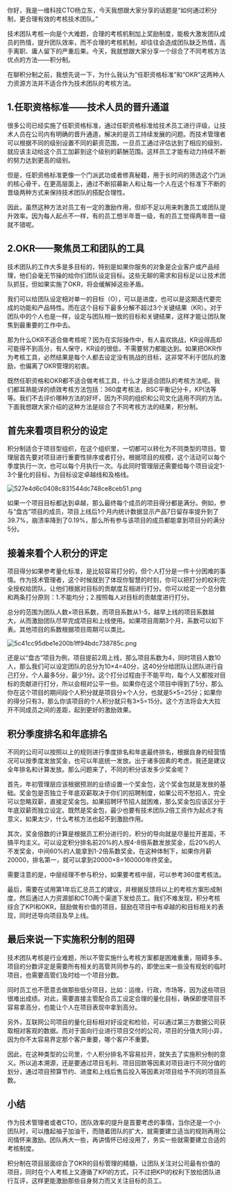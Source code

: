 你好，我是一维科技CTO杨立东，今天我想跟大家分享的话题是“如何通过积分制，更合理有效的考核技术团队。”

技术团队考核一向是个大难题，合理的考核机制加上奖励制度，能极大激发团队成员的热情，提升团队效率，而不合理的考核机制，却往往会造成团队缺乏热情，高手离职、庸人留下的严重后果。今天，我就想跟大家分享一个综合了不同考核方法优点的方法——积分制。

在聊积分制之前，我想先说一下，为什么我认为“任职资格标准”和“OKR”这两种人力资源方法并不适合作为技术团队的考核方法。

## 1.任职资格标准——技术人员的晋升通道

很多公司已经实施了任职资格标准，通过任职资格标准给技术员工进行评级，让技术人员在公司内有明确的晋升通道，解决的是员工持续发展的问题。而技术管理者可以根据不同的级别设置不同的薪资范围，一旦员工通过评估达到了相应的级别，就应该主动给这个员工加薪到这个级别的薪酬范围。这样员工才能有动力持续不断的努力达到更高的级别。

但是，任职资格标准更像一个门派武功或者修真秘籍，用于长时间的筛选这个门派的核心骨干，在更高层面上，通过不断招募新人和让每一个人在这个标准下不断的晋级两种方式来保持技术团队的搭配合理性。

因此，虽然这种方法对员工有一定的激励作用，但却不足以用来刺激员工或团队提升效率。因为每人起点不一样，有的员工想半年晋一级，有的员工觉得两年晋一级就不错呢。

## 2.OKR——聚焦员工和团队的工具

技术团队的工作大多是多目标的，特别是如果你服务的对象是企业客户或产品经理，他们会毫无节操的给你们团队设定目标。这些无聊的需求和目标足以让技术团队抓狂，但如果实施了OKR，将会缓解掉这些矛盾。

我们可以给团队设定相对单一的目标（O），可以是进度，也可以是这期迭代要完成的功能和产品特性。而在这个目标下最多分解不超过3个关键结果（KR）。对于团队中的个人也是一样，设定与团队相一致的目标和关键结果，这样才能让团队聚焦到最重要的工作中去。

那为什么OKR不适合做考核呢？因为在实际操作中，有人喜欢挑战，KR设得高却可能得不到高分，有人保守，KR设的很低，不需要努力都能达到。如果把OKR作为考核工具，必然结果是每个人都去设定没有挑战的目标，这非常不利于团队的激励，也偏离了OKR管理的初衷。

既然任职资格和OKR都不适合做考核工具，什么才是适合团队的考核方法呢。我们都耳熟能详的绩效考核方法包括：360度考核法，BSC平衡记分卡，KPI法等等。我们不去评价哪种方法的好坏，因为不同的组织和公司文化适用不同的方法。下面我想跟大家介绍的这种方法是综合了不同考核方法的结果，积分制。

## 首先来看项目积分的设定

积分制适合于项目型组织，在这个组织里，一切都可以转化为不同类型的项目。管理层首先要对项目进行重要性排序或者打分。根据项目的规模，这个活动可以每个季度执行一次，也可以每个月执行一次。与此同时管理层还需要给每个项目设定1-3个量化的目标，为目标设定卓越线和及格线。

![527e4d6c0408c831544dc748ce8ceb51.png][]

如果一个项目目标都达到卓越，那么最终每个成员的项目得分都是满分。例如，参与“盘古”项目的成员，项目上线后1个月内统计数据显示产品7日留存率提升到了39.7%，崩溃率降到了0.19%，那么所有参与该项目的成员都能拿到项目分的满分5分。

## 接着来看个人积分的评定

项目得分如果参考量化标准，是比较容易打分的，但个人打分是一件十分困难的事情。作为技术管理者，这个时候就到了体现你智慧的时刻，你可以把打分的权利完全授权给团队，让他们根据对目标的贡献度互相进行打分。你可以给定一个总分数和两条打分原则：1.不能均分；2.按照每人对目标的贡献度进行打分。

总分的范围为团队人数×项目系数，而项目系数从1-5，越早上线的项目系数越大，从而激励团队尽早完成项目和上线使用。如果项目周期3个月，系数可以如下表。其他项目的系数根据项目周期可以类比。

![5c41cc95dbe1e200b1ff94bdc738785c.png][]

还是以“盘古”项目为例，项目提前2周上线，那么项目系数为4，同时项目人数10人，那么我们可以设定团队的总分为10×4=40分，这40分分给团队让团队进行自己打分，个人最多5分，最少1分。这个打分过程由于不能平均，每个人又都按对目标的贡献进行打分，所以会相对公平一些。如果你在这个项目中得到了5分，那么你在这个项目的期间段个人积分就是项目分×个人分，也就是5×5=25分；如果你的得分只有3，那么你该项目的个人积分就只有3×5=15分。这个方法将会大大拉开不同成员之间的差距，起到更好的激励效果。

## 积分季度排名和年底排名

不同的公司可以按照以上的规则进行季度排名和年底最终排名，根据自身的经营情况可以按季度发放奖金，也可以年底统一发放。出于诸多因素的考虑，我还是建议全年排名和计算发放。那么问题来了，不同的积分该发多少奖金呢？

首先，年初管理层应该根据预测的业绩设置一个奖金包，这个奖金包就是发放的基础。奖金包是否独立于年底双薪取决于你们的招聘制度，如果公司不愁招人，完全可以忽略双薪，直接定奖金包。如果招聘环节招人就困难，那么奖金包应该区分于年底双薪而独立设定。既然是奖金包，最少也要有技术团队2倍工资作为起点才有意义，如果太少，什么考核方法也起不到激励作用。

其次，奖金倍数的计算是根据员工积分进行的，积分的导向就是尽量拉开差距，不搞平均主义。可以设定积分排名前20%的人按4-8倍系数发放奖金，后20%的人不发奖金，中间60%的人能拿到1-2倍系数奖金。在这种体制下，如果你月薪20000，排名第一，就可以拿到20000×8=160000年终奖金。

需要注意的是，中层经理不参与积分，如果要考核中层，可以参考360度考核法。

最后，需要在试用第1年后汇总员工的建议，并根据反馈将以上的考核方案形成制度，然后通过人力资源部和CTO两个渠道下发给员工。我们不难发现，积分考核综合了KPI和OKR，鼓励做有价值的项目，鼓励在项目中有卓越的和目标相关的表现，同时还导向项目及早上线。

## 最后来说一下实施积分制的阻碍

技术团队考核是行业难题，所以不管实施什么考核方案都是困难重重，阻碍多多。项目的分数评定是需要所有相关的高管共同参与的，即使出来一些没有规划的临时项目，也需要高管们及时给一个项目分数。

同时员工也不愿意去做那些低分项目，比如：运维，行政，市场等，因为这些项目很难出成绩。对此，需要直接主管配合员工设定合理的量化目标，确保即使项目不容易拿高分，也能让个人在项目表现中拿到高分。

另外，互联网公司项目的量化目标相对好设定和检验，可以通过第三方数据公司获取相对客观的数据。而对于面向行业进行项目交付的公司，项目的分值大同小异，因为你不太容易界定那个客户重要，哪个客户不重要。

因此，在这种类型的公司里，个人积分排名不容易拉开，就失去了实施积分制的意义。所以追本溯源，还是要通过项目毛利、项目回款等因素对项目进行不同分值的划分，通过项目预算节约、进度和上线后售后投入等因素对项目给予不同的项目系数。

## 小结

作为技术管理者或者CTO，团队效率的提升是首要考虑的事情，当你还是一个小团队时，可以撸起袖子加油干，而随着团队的扩大，就需要建立适当的规则再用公司情怀来激励。团队再大一些，再讲情怀已经没用了，务实一些就需要建立合适的考核制度。

积分制在项目层面综合了OKR的目标管理的精髓，让团队关注对公司最有价值的项目，同时在个人考核上又遵循了KPI的方式，只不过把KPI的权利下放给团队进行互评，这样更能激励那些自身努力而又关注目标的员工。


[527e4d6c0408c831544dc748ce8ceb51.png]: https://static001.geekbang.org/resource/image/52/51/527e4d6c0408c831544dc748ce8ceb51.png
[5c41cc95dbe1e200b1ff94bdc738785c.png]: https://static001.geekbang.org/resource/image/5c/5c/5c41cc95dbe1e200b1ff94bdc738785c.png

